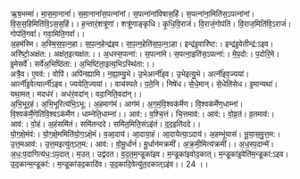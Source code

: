 

  
ऋ॒ष॒भम्मा॑। मा॒स॒मा॒नानां॑। स॒मा॒नानां॑स॒पत्ना॑नां। स॒पत्ना॑नांविषास॒हिं। स॒पत्ना॑ना॒मिति॑स॒ऽपत्ना॑नां। वि॒स॒स॒हिमिति॑वि॒ऽस॒स॒हिं।। ह॒न्तारं॒शत्रू॑णां। शत्रू॑णाङ्कृधि। कृ॒धि॒वि॒राजं॑। वि॒राजं॒गोप॑तिं। वि॒राज॒मिति॑वि॒ऽराजं॑। गोप॑तिं॒गवां॑। गवा॒मिति॒गवां॑।।  
अ॒हम॑स्मि। अ॒स्मि॒स॒प॒त्न॒हा। स॒प॒त्न॒हेन्द्र॑इव। स॒प॒त्न॒हेति॑स॒प॒त्न॒ऽहा। इन्द्र॑इ॒वारि॑ष्ट:। इन्द्र॑इ॒वेतीन्द्र॑:ऽइव। अरि॑ष्टो॒अक्ष॑त:। अक्ष॑त॒इत्यक्ष॑त:।। अ॒धस्स॒पत्ना॑:। स॒पत्ना॑मे। स॒पत्ना॒इति॑स॒ऽपत्ना॑:। मे॒प॒दो:। प॒दोरि॒मे। इ॒मेसर्वे॑। सर्वे॑अ॒भिष्ठि॑ता:। अ॒भिष्टि॑ता॒इत्य॒भिऽस्थि॑ता:।।  
अत्रै॒व। ए॒वव॑:। वोपि॑। अपि॑नह्यामि। न॒ह्या॒म्यु॒भे। उ॒भेअर्त्नी॑इव। उ॒भेइत्यु॒भे। अर्त्नी॑इव॒ज्यया॑। आर्त्नी॑इ॒वेत्यार्त्नी॑ऽइव। ज्ययेति॒ज्यया॑।। वाच॑स्पते। प॒ते॒नि। निषे॑ध। से॒धे॒मान्। से॒धेति॑सेध। इ॒मान्यथा॑। यथा॒मत्। मदध॑रं। अध॑रं॒वदा॑न्। वदा॒निति॒वदा॑न्।।  
अ॒भि॒भूर॒हं। अ॒भि॒भूरित्य॑भि॒ऽभू:। अ॒हमाग॑मं। आग॑मं। अ॒ग॒मं॒वि॒श्वक॑र्मॆण। वि॒श्वक॑र्मेण॒धाम्ना॑। वि॒श्वक॑र्मे॒णॆति॑वि॒श्वऽक॑र्मेण। धाम्नेति॒धाम्ना॑।। आव॑:। व॒श्चि॒त्तं। चि॒त्तमाव॑:। आव॑:। वो॒व्र॒तं। व्र॒तमाव॑:। आव॑:। वो॒हं। अ॒हंसमि॑तं। समि॑तन्ददे। समि॑त॒मिति॒संऽइ॑तं। द॒द॒इति॑ददे।।  
यो॒ग॒क्षे॒मंव॑:। यो॒ग॒क्षे॒ममिति॑यो॒ग॒ऽक्षे॒मं। व॒आ॒दाय॑। आ॒दाया॒हं। आ॒दायेत्या॒ऽदाय॑। अ॒हम्भू॑यासं। भू॒या॒स॒मु॒त्त॒म:। उ॒त्त॒मआव॑:। उ॒त्त॒मइत्यु॑त्ऽत॒म:। आव॑:। वो॒मू॒र्धानं॑। मू॒र्धान॑मक्रमीं। अ॒क्र॒मी॒मित्य॑क्रमीं।। अ॒ध॒स्प॒दान्मे॑। अ॒ध॒:प॒दागित्य॑ध॒:ऽप॒दात्। म॒उत्। उद्व॑दत। व॒द॒त॒म॒न्डूका॑इव। म॒न्डूका॑इवोद॒कात्। म॒न्डूका॑इ॒वेति॑म॒न्डूका॑:ऽइव। उ॒द॒कान्म॒न्डूका॑:। म॒न्डूका॑उद॒कादि॑व। उ॒द॒कादि॒वेत्यु॑त॒दकात्ऽइ॑व।। 24 ।।  
